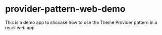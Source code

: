 # provider-pattern-web-demo

This is a demo app to shocase how to use the Theme Provider pattern in a react web app
